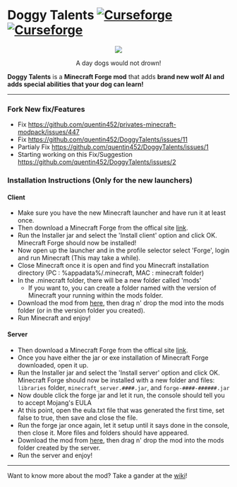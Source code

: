 Doggy Talents [![Curseforge](http://cf.way2muchnoise.eu/full_doggy-talents_downloads.svg)](https://minecraft.curseforge.com/projects/doggy-talents) [![Curseforge](http://cf.way2muchnoise.eu/versions/For%20MC_doggy-talents_all.svg)](https://minecraft.curseforge.com/projects/doggy-talents)
===========

<p align="center"><img src="https://github.com/ProPercivalalb/DoggyTalents/blob/master/images/logo.PNG"></p>
<p align="center">A day dogs would not drown!</p>

**Doggy Talents** is a **Minecraft Forge mod** that adds **brand new wolf AI and adds special abilities that your dog can learn!**

-----------------

### Fork New fix/Features

- Fix https://github.com/quentin452/privates-minecraft-modpack/issues/447
- Fix https://github.com/quentin452/DoggyTalents/issues/11
- Partialy Fix https://github.com/quentin452/DoggyTalents/issues/1
- Starting working on this Fix/Suggestion https://github.com/quentin452/DoggyTalents/issues/2

### Installation Instructions (Only for the new launchers)

#### Client
- Make sure you have the new Minecraft launcher and have run it at least once.
- Then download a Minecraft Forge from the offical site [link](https://files.minecraftforge.net/).
- Run the Installer jar and select the 'Install client' option and click OK. Minecraft Forge should now be installed!
- Now open up the launcher and in the profile selector select 'Forge', login and run Minecraft (This may take a while).
- Close Minecraft once it is open and find you Minecraft installation directory (PC : %appadata%/.minecraft, MAC : minecraft folder)
- In the .minecraft folder, there will be a new folder called 'mods'
  - If you want to, you can create a folder named with the version of Minecraft your running within the mods folder.
- Download the mod from [here](https://mods.curse.com/mc-mods/minecraft/271050-doggy-talents), then drag n' drop the mod into the mods folder (or in the version folder you created).
- Run Minecraft and enjoy!

#### Server
- Then download a Minecraft Forge from the offical site [link](https://files.minecraftforge.net/).
- Once you have either the jar or exe installation of Minecraft Forge downloaded, open it up.
- Run the Installer jar and select the 'Install server' option and click OK. Minecraft Forge should now be installed with a new folder and files: `libraries` folder, `minecraft_server.####.jar`, and `forge-####-######.jar`
- Now double click the forge jar and let it run, the console should tell you to accept Mojang's EULA
- At this point, open the eula.txt file that was generated the first time, set false to true, then save and close the file.
- Run the forge jar once again, let it setup until it says done in the console, then close it. More files and folders should have appeared.
- Download the mod from [here](https://mods.curse.com/mc-mods/minecraft/271050-doggy-talents), then drag n' drop the mod into the mods folder created by the server.
- Run the server and enjoy!

-----------------

Want to know more about the mod? Take a gander at the [wiki](https://github.com/ProPercivalalb/DoggyTalents/wiki)!
